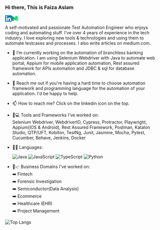 ### Hi there, This is Faiza Aslam

<a href="https://www.linkedin.com/in/faiza-aslam04/"><img align="left" src="https://raw.githubusercontent.com/faizaaslam/faizaaslam/main/Images/linkedin.svg" alt="Faiza | LinkedIn" width="21px"/></a>
<a href="https://faiza-aslam.medium.com/"><img align="left" src="https://raw.githubusercontent.com/faizaaslam/faizaaslam/main/Images/medium.svg" alt="Faiza | Medium" width="21px"/></a><br/>


A self-motivated and passionate Test Automation Engineer who enjoys coding and automating stuff. I've over 4 years of experience in the tech industry. I love exploring new tools & technologies and using them to automate testcases and processes. I also write articles on medium.com.

- 🔭 I’m currently working on the automation of branchless banking application. I am using Selenium Webdriver with Java to automate web portal, Appium for mobile application automation, Rest assured framework for APIs automation and JDBC & sql for database automation.

- 💬 Reach me out if you're having a hard time to choose automation framework and programming language for the automation of your application. I'd be happy to help.
- 📫 How to reach me? Click on the linkedin icon on the top. 
- :rocket::computer: Tools and Frameworks I've worked on:<br />
       Selenium Webdriver, WebdriverIO, Cypress, Protractor, Playwright, Appium(IOS & Android), Rest Assured Framework, Postman, Katalon Studio, QTP/UFT, Kobiton, TestNg, Junit, Jasmine, Mocha, Pytest, Cucumber, Behave, Jenkins, Docker
    
- 👩‍💻 Languages:<br />

    ![Java](https://img.shields.io/badge/java-%23ED8B00.svg?style=for-the-badge&logo=java&logoColor=white)
    ![JavaScript](https://img.shields.io/badge/javascript-%23323330.svg?style=for-the-badge&logo=javascript&logoColor=%23F7DF1E)
    ![TypeScript](https://img.shields.io/badge/typescript-%23007ACC.svg?style=for-the-badge&logo=typescript&logoColor=white)
    ![Python](https://img.shields.io/badge/python-3670A0?style=for-the-badge&logo=python&logoColor=ffdd54)<br/>
   
- :rocket:📈 Business Domains I've worked on: <br />
    :arrow_right: Fintech<br />
    :arrow_right: Forensic Investigation<br />
    :arrow_right: Semiconductor(Data Analysis)<br />
    :arrow_right: Ecommerce<br />
    :arrow_right: Healthcare (EHR)<br />
    :arrow_right: Project Management
    

![Top Langs](https://github-readme-stats.vercel.app/api/top-langs/?username=faizaaslam&theme=tokyonight)


